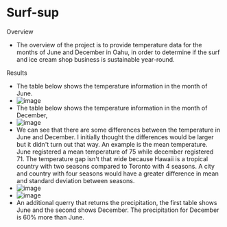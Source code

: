 # Surf-sup
Overview
  - The overview of the project is to provide temperature data for the months of June and December in Oahu, in order    to determine if the surf and ice cream shop business is sustainable year-round.
  
Results
  - The table below shows the temperature information in the month of June.
  - ![image](https://user-images.githubusercontent.com/107594143/184925190-9d3f0c6f-97d9-4f42-94e7-525f54421eff.png)
  - The table below shows the temperature information in the month of December,
  - ![image](https://user-images.githubusercontent.com/107594143/184925311-00e4a0f7-2661-42de-943f-0e5cbe5edb96.png)
  - We can see that there are some differences between the temperature in June and December. I initially thought the differences would be larger but it didn't turn out that way. An example is the mean temperature. June registered a mean temperature of 75 while december registered 71. The temperature gap isn't that wide because Hawaii is a tropical country with two seasons compared to Toronto with 4 seasons. A city and country with four seasons would have a greater difference in mean and standard deviation between seasons.
  - ![image](https://user-images.githubusercontent.com/107594143/184929445-5335f88d-4500-421b-a290-12c3f6e64883.png)
  - ![image](https://user-images.githubusercontent.com/107594143/184929590-9ac79fe4-2c4c-40b3-80e1-d513c9845af9.png)
  - An additional querry that returns the precipitation, the first table shows June and the second shows December. The precipitation for December is 60% more than June. 
